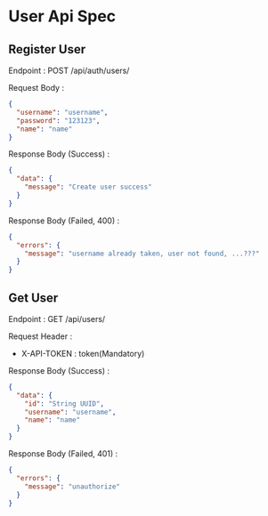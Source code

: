 # User Api Spec

## Register User

Endpoint : POST /api/auth/users/

Request Body :

```json
{
  "username": "username",
  "password": "123123",
  "name": "name"
}
```

Response Body (Success) :

```json
{
  "data": {
    "message": "Create user success"
  }
}
```

Response Body (Failed, 400) :

```json
{
  "errors": {
    "message": "username already taken, user not found, ...???"
  }
}
```

## Get User

Endpoint : GET /api/users/

Request Header :

- X-API-TOKEN : token(Mandatory)

Response Body (Success) :

```json
{
  "data": {
    "id": "String UUID",
    "username": "username",
    "name": "name"
  }
}
```

Response Body (Failed, 401) :

```json
{
  "errors": {
    "message": "unauthorize"
  }
}
```
